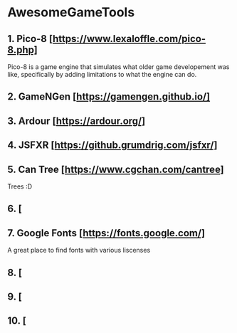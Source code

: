 # AwesomeGameTools

## 1. Pico-8 [https://www.lexaloffle.com/pico-8.php]
Pico-8 is a game engine that simulates what older game developement was like, specifically by adding limitations to what the engine can do.

## 2. GameNGen [https://gamengen.github.io/]


## 3. Ardour [https://ardour.org/]


## 4. JSFXR [https://github.grumdrig.com/jsfxr/]


## 5. Can Tree [https://www.cgchan.com/cantree]
Trees :D

## 6. [


## 7. Google Fonts [https://fonts.google.com/]
A great place to find fonts with various liscenses

## 8. [


## 9. [


## 10. [
